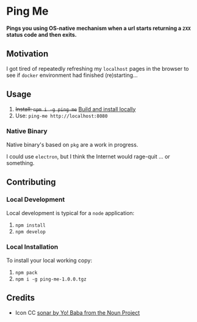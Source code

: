 # Ping Me

**Pings you using OS-native mechanism when a url starts returning a `2XX` status code and then exits.**

## Motivation

I got tired of repeatedly refreshing my `localhost` pages in the browser to see if `docker` environment had finished (re)starting...

## Usage

1. ~~Install: `npm i -g ping-me`~~ [Build and install locally](#local-installation)
2. Use: `ping-me http://localhost:8080`

### Native Binary

Native binary's based on `pkg` are a work in progress.

I could use `electron`, but I think the Internet would rage-quit ... or something.

## Contributing

### Local Development

Local development is typical for a `node` application:

1. `npm install`
2. `npm develop`

### Local Installation

To install your local working copy:

1. `npm pack`
2. `npm i -g ping-me-1.0.0.tgz`

## Credits

- Icon CC [sonar by Yo! Baba from the Noun Project](https://thenounproject.com/search/?q=sonar&i=924176)
